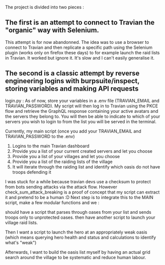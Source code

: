 The project is divided into two pieces :

## The first is an attempt to connect to Travian the "organic" way with Selenium.
This attempt is for now abandonned. The idea was to use a browser to connect to Travian and then replicate
a specific path using the Selenium plugin (works only on firefox these days) to for example launch the raid lists in Travian.
It worked but ignore it. It's slow and I can't easily generalise it.

## The second is a  classic attempt by reverse engineering logins with burpsuite/inspect, storing variables and making API requests

login.py :
As of now, store your variables in a .env file (TRAVIAN_EMAIL and TRAVIAN_PASSWORD). My script will then log in to Travian using the PKCE flow and retrieve the GraphQL response containing your active avatars and the servers they belong to. You will then be able to indicate to which of your servers you wish to login to from the list you will be served in the terminal.

Currently, my main script (once you add your TRAVIAN_EMAIL and TRAVIAN_PASSWORD to the .env)
1) Logins to the main Travian dashboard
2) Provide you a list of your current created servers and let you choose
3) Provide you a list of your villages and let you choose
4) Provide you a list of the raiding lists of the village
5) It will iterate through the raiding list and identify which oasis do not have troops defending it

I was stuck for a while because travian devs use a checksum to protect from bots sending attacks via the attack flow. However check_sum_attack_breaking is 
a proof of concept that my script can extract it and pretend to be a human :D 
Next step is to integrate this to the MAIN script, make a few modular functions and we :

should have a script that parses through oases from your list and sends troops only to unprotected oases.
then have another script to launch your village raid lists.

Then I want a script to launch the hero at an appropriately weak oasis (which means querying hero health and status and calculations to identify what's "weak")

Afterwards, I want to build the oasis list myself by having an actual grid search around the village to be systematic and reduce human labour. 
